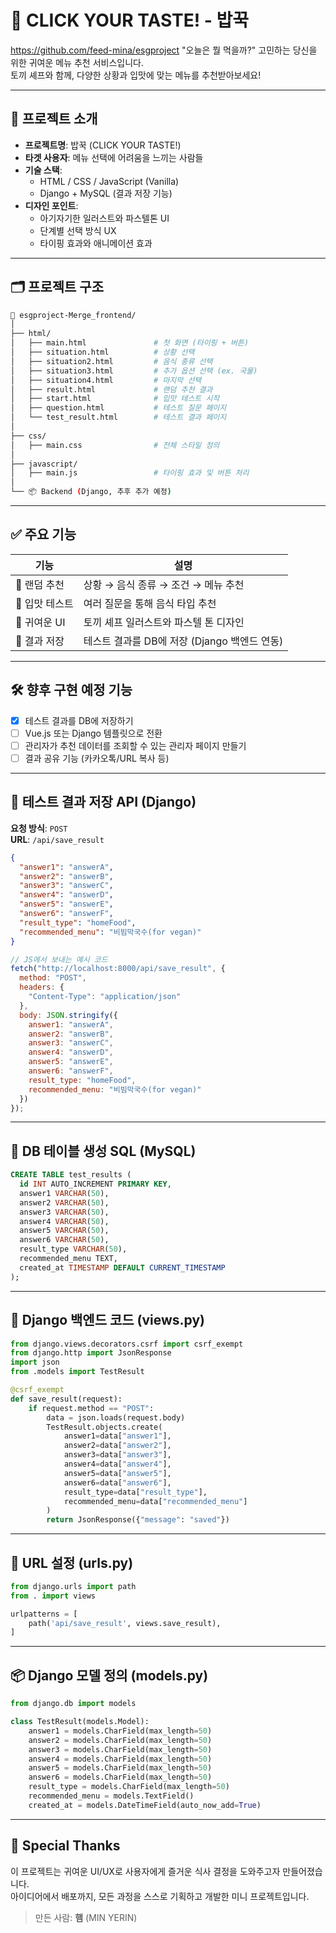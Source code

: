# 🍚 CLICK YOUR TASTE! - 밥꾹
https://github.com/feed-mina/esgproject
"오늘은 뭘 먹을까?" 고민하는 당신을 위한 귀여운 메뉴 추천 서비스입니다.  
토끼 셰프와 함께, 다양한 상황과 입맛에 맞는 메뉴를 추천받아보세요!

---

## 📌 프로젝트 소개

- **프로젝트명**: 밥꾹 (CLICK YOUR TASTE!)
- **타겟 사용자**: 메뉴 선택에 어려움을 느끼는 사람들
- **기술 스택**:
  - HTML / CSS / JavaScript (Vanilla)
  - Django + MySQL (결과 저장 기능)
- **디자인 포인트**:
  - 아기자기한 일러스트와 파스텔톤 UI
  - 단계별 선택 방식 UX
  - 타이핑 효과와 애니메이션 효과

---

## 🗂️ 프로젝트 구조

```bash
📁 esgproject-Merge_frontend/
│
├── html/
│   ├── main.html               # 첫 화면 (타이핑 + 버튼)
│   ├── situation.html          # 상황 선택
│   ├── situation2.html         # 음식 종류 선택
│   ├── situation3.html         # 추가 옵션 선택 (ex. 국물)
│   ├── situation4.html         # 마지막 선택
│   ├── result.html             # 랜덤 추천 결과
│   ├── start.html              # 입맛 테스트 시작
│   ├── question.html           # 테스트 질문 페이지
│   └── test_result.html        # 테스트 결과 페이지
│
├── css/
│   ├── main.css                # 전체 스타일 정의
│
├── javascript/
│   ├── main.js                 # 타이핑 효과 및 버튼 처리
│
└── 📦 Backend (Django, 추후 추가 예정)
```

---

## ✅ 주요 기능

| 기능 | 설명 |
|------|------|
| 🎲 랜덤 추천 | 상황 → 음식 종류 → 조건 → 메뉴 추천 |
| 🧠 입맛 테스트 | 여러 질문을 통해 음식 타입 추천 |
| 🐰 귀여운 UI | 토끼 셰프 일러스트와 파스텔 톤 디자인 |
| 📝 결과 저장 | 테스트 결과를 DB에 저장 (Django 백엔드 연동) |

---

## 🛠️ 향후 구현 예정 기능

- [x] 테스트 결과를 DB에 저장하기
- [ ] Vue.js 또는 Django 템플릿으로 전환
- [ ] 관리자가 추천 데이터를 조회할 수 있는 관리자 페이지 만들기
- [ ] 결과 공유 기능 (카카오톡/URL 복사 등)

---

## 🧪 테스트 결과 저장 API (Django)

**요청 방식**: `POST`  
**URL**: `/api/save_result`

```json
{
  "answer1": "answerA",
  "answer2": "answerB",
  "answer3": "answerC",
  "answer4": "answerD",
  "answer5": "answerE",
  "answer6": "answerF",
  "result_type": "homeFood",
  "recommended_menu": "비빔막국수(for vegan)"
}
```

```js
// JS에서 보내는 예시 코드
fetch("http://localhost:8000/api/save_result", {
  method: "POST",
  headers: {
    "Content-Type": "application/json"
  },
  body: JSON.stringify({
    answer1: "answerA",
    answer2: "answerB",
    answer3: "answerC",
    answer4: "answerD",
    answer5: "answerE",
    answer6: "answerF",
    result_type: "homeFood",
    recommended_menu: "비빔막국수(for vegan)"
  })
});
```

---

## 💾 DB 테이블 생성 SQL (MySQL)

```sql
CREATE TABLE test_results (
  id INT AUTO_INCREMENT PRIMARY KEY,
  answer1 VARCHAR(50),
  answer2 VARCHAR(50),
  answer3 VARCHAR(50),
  answer4 VARCHAR(50),
  answer5 VARCHAR(50),
  answer6 VARCHAR(50),
  result_type VARCHAR(50),
  recommended_menu TEXT,
  created_at TIMESTAMP DEFAULT CURRENT_TIMESTAMP
);
```

---

## 🐍 Django 백엔드 코드 (views.py)

```python
from django.views.decorators.csrf import csrf_exempt
from django.http import JsonResponse
import json
from .models import TestResult

@csrf_exempt
def save_result(request):
    if request.method == "POST":
        data = json.loads(request.body)
        TestResult.objects.create(
            answer1=data["answer1"],
            answer2=data["answer2"],
            answer3=data["answer3"],
            answer4=data["answer4"],
            answer5=data["answer5"],
            answer6=data["answer6"],
            result_type=data["result_type"],
            recommended_menu=data["recommended_menu"]
        )
        return JsonResponse({"message": "saved"})
```

---

## 🔗 URL 설정 (urls.py)

```python
from django.urls import path
from . import views

urlpatterns = [
    path('api/save_result', views.save_result),
]
```

---

## 📦 Django 모델 정의 (models.py)

```python
from django.db import models

class TestResult(models.Model):
    answer1 = models.CharField(max_length=50)
    answer2 = models.CharField(max_length=50)
    answer3 = models.CharField(max_length=50)
    answer4 = models.CharField(max_length=50)
    answer5 = models.CharField(max_length=50)
    answer6 = models.CharField(max_length=50)
    result_type = models.CharField(max_length=50)
    recommended_menu = models.TextField()
    created_at = models.DateTimeField(auto_now_add=True)
```

---

## 🧸 Special Thanks

이 프로젝트는 귀여운 UI/UX로 사용자에게 즐거운 식사 결정을 도와주고자 만들어졌습니다.  
아이디어에서 배포까지, 모든 과정을 스스로 기획하고 개발한 미니 프로젝트입니다.

> 만든 사람: **햄** (MIN YERIN)

